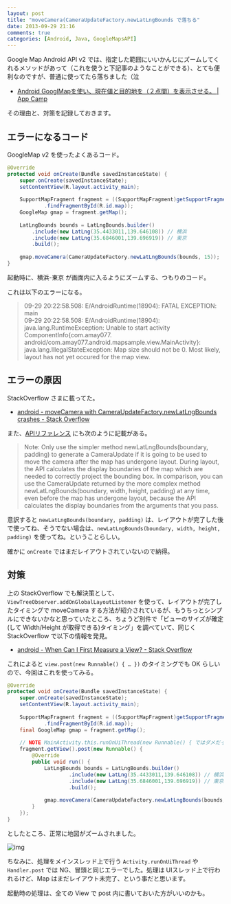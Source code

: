 ```yaml
---
layout: post
title: "moveCamera(CameraUpdateFactory.newLatLngBounds で落ちる"
date: 2013-09-29 21:16
comments: true
categories: [Android, Java, GoogleMapsAPI]
---
```

Google Map Android API v2 では、指定した範囲にいいかんじにズームしてくれるメソッドがあって（これを使うと下記事のようなことができる）、とても便利なのですが、普通に使ってたら落ちました（泣
<!--more-->
* [Android GooglMapを使い、現在値と目的地を（２点間）を表示させる。 | App Camp](http://tryworks-design.com/?p=1530)

その理由と、対策を記録しておきます。

## エラーになるコード

GoogleMap v2 を使ったよくあるコード。

```java MainActivity.java
@Override
protected void onCreate(Bundle savedInstanceState) {
    super.onCreate(savedInstanceState);
    setContentView(R.layout.activity_main);
    
    SupportMapFragment fragment = ((SupportMapFragment)getSupportFragmentManager()
            .findFragmentById(R.id.map));
    GoogleMap gmap = fragment.getMap();
    
    LatLngBounds bounds = LatLngBounds.builder()
        .include(new LatLng(35.4433011,139.646108)) // 横浜
        .include(new LatLng(35.6846001,139.696919)) // 東京
        .build();
    
    gmap.moveCamera(CameraUpdateFactory.newLatLngBounds(bounds, 15));
}
```

起動時に、横浜-東京 が画面内に入るようにズームする、つもりのコード。

これは以下のエラーになる。

>09-29 20:22:58.508: E/AndroidRuntime(18904): FATAL EXCEPTION: main<br/>
09-29 20:22:58.508: E/AndroidRuntime(18904): java.lang.RuntimeException: Unable to start activity ComponentInfo{com.amay077.<br/>android/com.amay077.android.mapsample.view.MainActivity}: java.lang.IllegalStateException: Map size should not be 0. Most likely, layout has not yet occured for the map view.

## エラーの原因

StackOverflow さまに載ってた。

* [android - moveCamera with CameraUpdateFactory.newLatLngBounds crashes - Stack Overflow](http://stackoverflow.com/questions/13692579/movecamera-with-cameraupdatefactory-newlatlngbounds-crashes)

また、[APIリファレンス](https://developers.google.com/maps/documentation/android/views#changing_camera_position) にも次のように記載がある。

>Note: Only use the simpler method newLatLngBounds(boundary, padding) to generate a CameraUpdate if it is going to be used to move the camera after the map has undergone layout. During layout, the API calculates the display boundaries of the map which are needed to correctly project the bounding box. In comparison, you can use the CameraUpdate returned by the more complex method newLatLngBounds(boundary, width, height, padding) at any time, even before the map has undergone layout, because the API calculates the display boundaries from the arguments that you pass.

意訳すると ``newLatLngBounds(boundary, padding)`` は、レイアウトが完了した後で使ってね、そうでない場合は、``newLatLngBounds(boundary, width, height, padding)`` を使ってね。ということらしい。

確かに ``onCreate`` ではまだレイアウトされていないので納得。

## 対策

上の StackOverflow でも解決策として、``ViewTreeObserver.addOnGlobalLayoutListener`` を使って、レイアウトが完了したタイミングで moveCamera する方法が紹介されているが、もうちっとシンプルにできないかなと思っていたところ、ちょうど別件で「ビューのサイズが確定(して Width/Height が取得できる)タイミング」を調べていて、同じく StackOverflow で以下の情報を発見。

* [android - When Can I First Measure a View? - Stack Overflow](http://stackoverflow.com/questions/4393612/when-can-i-first-measure-a-view/15301092#15301092)

これによると ``view.post(new Runnable() { … })`` のタイミングでも OK らしいので、今回はこれを使ってみる。

```java MainActivity.java
@Override
protected void onCreate(Bundle savedInstanceState) {
    super.onCreate(savedInstanceState);
    setContentView(R.layout.activity_main);
    
    SupportMapFragment fragment = ((SupportMapFragment)getSupportFragmentManager()
            .findFragmentById(R.id.map));
    final GoogleMap gmap = fragment.getMap();
    
    // NOTE MainActivity.this.runOnUiThread(new Runnable() { ではダメだった
    fragment.getView().post(new Runnable() {
        @Override
        public void run() {
            LatLngBounds bounds = LatLngBounds.builder()
                    .include(new LatLng(35.4433011,139.646108)) // 横浜
                    .include(new LatLng(35.6846001,139.696919)) // 東京
                    .build();
            
            gmap.moveCamera(CameraUpdateFactory.newLatLngBounds(bounds, 15));
        }
    });
}
```

としたところ、正常に地図がズームされました。

![img](https://dl.dropboxusercontent.com/u/264530/qiita/movecamera_with_cameraupdatefactory_newlatlngbounds_crashes_01.png)

ちなみに、処理をメインスレッド上で行う ``Activity.runOnUiThread`` や ``Handler.post`` では NG、冒頭と同じエラーでした。処理は UIスレッド上で行われるけど、Map はまだレイアウト未完了、という事だと思います。

起動時の処理は、全ての View で post 内に書いておいた方がいいのかも。
